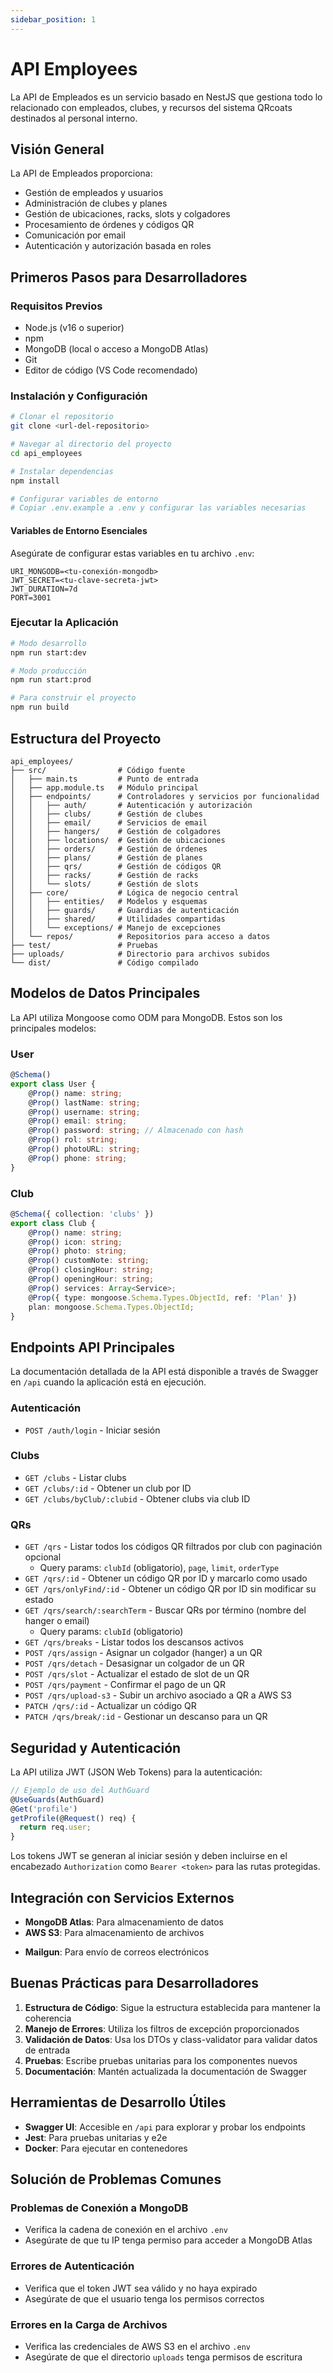 ```yaml
---
sidebar_position: 1
---
```


# API Employees

La API de Empleados es un servicio basado en NestJS que gestiona todo lo relacionado con empleados, clubes, y recursos del sistema QRcoats destinados al personal interno.

## Visión General

La API de Empleados proporciona:

- Gestión de empleados y usuarios
- Administración de clubes y planes
- Gestión de ubicaciones, racks, slots y colgadores
- Procesamiento de órdenes y códigos QR
- Comunicación por email
- Autenticación y autorización basada en roles

## Primeros Pasos para Desarrolladores

### Requisitos Previos

- Node.js (v16 o superior)
- npm
- MongoDB (local o acceso a MongoDB Atlas)
- Git
- Editor de código (VS Code recomendado)

### Instalación y Configuración

```bash
# Clonar el repositorio
git clone <url-del-repositorio>

# Navegar al directorio del proyecto
cd api_employees

# Instalar dependencias
npm install

# Configurar variables de entorno
# Copiar .env.example a .env y configurar las variables necesarias
```

#### Variables de Entorno Esenciales

Asegúrate de configurar estas variables en tu archivo `.env`:

```
URI_MONGODB=<tu-conexión-mongodb>
JWT_SECRET=<tu-clave-secreta-jwt>
JWT_DURATION=7d
PORT=3001
```

### Ejecutar la Aplicación

```bash
# Modo desarrollo
npm run start:dev

# Modo producción
npm run start:prod

# Para construir el proyecto
npm run build
```

## Estructura del Proyecto

```
api_employees/
├── src/                # Código fuente
│   ├── main.ts         # Punto de entrada
│   ├── app.module.ts   # Módulo principal
│   ├── endpoints/      # Controladores y servicios por funcionalidad
│   │   ├── auth/       # Autenticación y autorización
│   │   ├── clubs/      # Gestión de clubes
│   │   ├── email/      # Servicios de email
│   │   ├── hangers/    # Gestión de colgadores
│   │   ├── locations/  # Gestión de ubicaciones
│   │   ├── orders/     # Gestión de órdenes
│   │   ├── plans/      # Gestión de planes
│   │   ├── qrs/        # Gestión de códigos QR
│   │   ├── racks/      # Gestión de racks
│   │   └── slots/      # Gestión de slots
│   ├── core/           # Lógica de negocio central
│   │   ├── entities/   # Modelos y esquemas
│   │   ├── guards/     # Guardias de autenticación
│   │   ├── shared/     # Utilidades compartidas
│   │   └── exceptions/ # Manejo de excepciones
│   └── repos/          # Repositorios para acceso a datos
├── test/               # Pruebas
├── uploads/            # Directorio para archivos subidos
└── dist/               # Código compilado
```

## Modelos de Datos Principales

La API utiliza Mongoose como ODM para MongoDB. Estos son los principales modelos:

### User

```typescript
@Schema()
export class User {
    @Prop() name: string;
    @Prop() lastName: string;
    @Prop() username: string;
    @Prop() email: string;
    @Prop() password: string; // Almacenado con hash
    @Prop() rol: string;
    @Prop() photoURL: string;
    @Prop() phone: string;
}
```

### Club

```typescript
@Schema({ collection: 'clubs' })
export class Club {
    @Prop() name: string;
    @Prop() icon: string;
    @Prop() photo: string;
    @Prop() customNote: string;
    @Prop() closingHour: string;
    @Prop() openingHour: string;
    @Prop() services: Array<Service>;
    @Prop({ type: mongoose.Schema.Types.ObjectId, ref: 'Plan' })
    plan: mongoose.Schema.Types.ObjectId;
}
```

## Endpoints API Principales

La documentación detallada de la API está disponible a través de Swagger en `/api` cuando la aplicación está en ejecución.

### Autenticación

- `POST /auth/login` - Iniciar sesión

### Clubs

- `GET /clubs` - Listar clubs
- `GET /clubs/:id` - Obtener un club por ID
- `GET /clubs/byClub/:clubid` - Obtener clubs via club ID

### QRs

- `GET /qrs` - Listar todos los códigos QR filtrados por club con paginación opcional
  - Query params: `clubId` (obligatorio), `page`, `limit`, `orderType`
- `GET /qrs/:id` - Obtener un código QR por ID y marcarlo como usado
- `GET /qrs/onlyFind/:id` - Obtener un código QR por ID sin modificar su estado
- `GET /qrs/search/:searchTerm` - Buscar QRs por término (nombre del hanger o email)
  - Query params: `clubId` (obligatorio)
- `GET /qrs/breaks` - Listar todos los descansos activos
- `POST /qrs/assign` - Asignar un colgador (hanger) a un QR
- `POST /qrs/detach` - Desasignar un colgador de un QR
- `POST /qrs/slot` - Actualizar el estado de slot de un QR
- `POST /qrs/payment` - Confirmar el pago de un QR
- `POST /qrs/upload-s3` - Subir un archivo asociado a QR a AWS S3
- `PATCH /qrs/:id` - Actualizar un código QR
- `PATCH /qrs/break/:id` - Gestionar un descanso para un QR

## Seguridad y Autenticación

La API utiliza JWT (JSON Web Tokens) para la autenticación:

```typescript
// Ejemplo de uso del AuthGuard
@UseGuards(AuthGuard)
@Get('profile')
getProfile(@Request() req) {
  return req.user;
}
```

Los tokens JWT se generan al iniciar sesión y deben incluirse en el encabezado `Authorization` como `Bearer <token>` para las rutas protegidas.

## Integración con Servicios Externos

- **MongoDB Atlas**: Para almacenamiento de datos
- **AWS S3**: Para almacenamiento de archivos
<!-- - **Firebase**: Para notificaciones -->
- **Mailgun**: Para envío de correos electrónicos

## Buenas Prácticas para Desarrolladores

1. **Estructura de Código**: Sigue la estructura establecida para mantener la coherencia
2. **Manejo de Errores**: Utiliza los filtros de excepción proporcionados
3. **Validación de Datos**: Usa los DTOs y class-validator para validar datos de entrada
4. **Pruebas**: Escribe pruebas unitarias para los componentes nuevos
5. **Documentación**: Mantén actualizada la documentación de Swagger

## Herramientas de Desarrollo Útiles

- **Swagger UI**: Accesible en `/api` para explorar y probar los endpoints
- **Jest**: Para pruebas unitarias y e2e
- **Docker**: Para ejecutar en contenedores

## Solución de Problemas Comunes

### Problemas de Conexión a MongoDB

- Verifica la cadena de conexión en el archivo `.env`
- Asegúrate de que tu IP tenga permiso para acceder a MongoDB Atlas

### Errores de Autenticación

- Verifica que el token JWT sea válido y no haya expirado
- Asegúrate de que el usuario tenga los permisos correctos

### Errores en la Carga de Archivos

- Verifica las credenciales de AWS S3 en el archivo `.env`
- Asegúrate de que el directorio `uploads` tenga permisos de escritura
